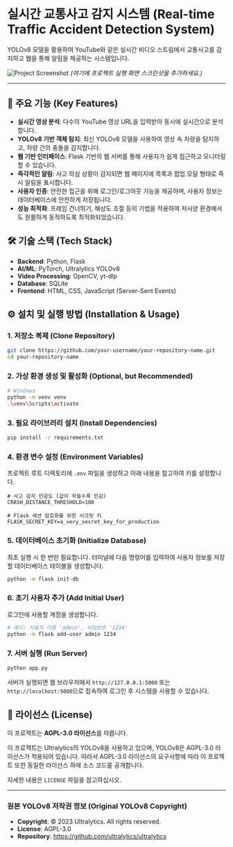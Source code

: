 # 실시간 교통사고 감지 시스템 (Real-time Traffic Accident Detection System)

YOLOv8 모델을 활용하여 YouTube와 같은 실시간 비디오 스트림에서 교통사고를 감지하고 웹을 통해 알림을 제공하는 시스템입니다.

![Project Screenshot](https://via.placeholder.com/800x450.png?text=프로젝트+스크린샷+추가+위치)
*(여기에 프로젝트 실행 화면 스크린샷을 추가하세요.)*

---

## 🌟 주요 기능 (Key Features)

- **실시간 영상 분석**: 다수의 YouTube 영상 URL을 입력받아 동시에 실시간으로 분석합니다.
- **YOLOv8 기반 객체 탐지**: 최신 YOLOv8 모델을 사용하여 영상 속 차량을 탐지하고, 차량 간의 충돌을 감지합니다.
- **웹 기반 인터페이스**: Flask 기반의 웹 서버를 통해 사용자가 쉽게 접근하고 모니터링할 수 있습니다.
- **즉각적인 알림**: 사고 의심 상황이 감지되면 웹 페이지에 목록과 팝업 모달 형태로 즉시 알림을 표시합니다.
- **사용자 인증**: 안전한 접근을 위해 로그인/로그아웃 기능을 제공하며, 사용자 정보는 데이터베이스에 안전하게 저장됩니다.
- **성능 최적화**: 프레임 건너뛰기, 해상도 조절 등의 기법을 적용하여 저사양 환경에서도 원활하게 동작하도록 최적화되었습니다.

## 🛠️ 기술 스택 (Tech Stack)

- **Backend**: Python, Flask
- **AI/ML**: PyTorch, Ultralytics YOLOv8
- **Video Processing**: OpenCV, yt-dlp
- **Database**: SQLite
- **Frontend**: HTML, CSS, JavaScript (Server-Sent Events)

## ⚙️ 설치 및 실행 방법 (Installation & Usage)

### 1. 저장소 복제 (Clone Repository)
```bash
git clone https://github.com/your-username/your-repository-name.git
cd your-repository-name
```

### 2. 가상 환경 생성 및 활성화 (Optional, but Recommended)
```bash
# Windows
python -m venv venv
.\venv\Scripts\activate
```

### 3. 필요 라이브러리 설치 (Install Dependencies)
```bash
pip install -r requirements.txt
```

### 4. 환경 변수 설정 (Environment Variables)
프로젝트 루트 디렉토리에 `.env` 파일을 생성하고 아래 내용을 참고하여 키를 설정합니다.

```env
# 사고 감지 민감도 (값이 작을수록 민감)
CRASH_DISTANCE_THRESHOLD=100

# Flask 세션 암호화를 위한 시크릿 키
FLASK_SECRET_KEY=a_very_secret_key_for_production
```

### 5. 데이터베이스 초기화 (Initialize Database)
최초 실행 시 한 번만 필요합니다. 터미널에 다음 명령어를 입력하여 사용자 정보를 저장할 데이터베이스 테이블을 생성합니다.

```bash
python -m flask init-db
```

### 6. 초기 사용자 추가 (Add Initial User)
로그인에 사용할 계정을 생성합니다.

```bash
# 예시: 사용자 이름 'admin', 비밀번호 '1234'
python -m flask add-user admin 1234
```

### 7. 서버 실행 (Run Server)
```bash
python app.py
```

서버가 실행되면 웹 브라우저에서 `http://127.0.0.1:5000` 또는 `http://localhost:5000`으로 접속하여 로그인 후 시스템을 사용할 수 있습니다.

## 📄 라이선스 (License)

이 프로젝트는 **AGPL-3.0 라이선스**를 따릅니다.

이 프로젝트는 Ultralytics의 YOLOv8을 사용하고 있으며, YOLOv8은 AGPL-3.0 라이선스가 적용되어 있습니다. 따라서 AGPL-3.0 라이선스의 요구사항에 따라 이 프로젝트 또한 동일한 라이선스 하에 소스 코드를 공개합니다.

자세한 내용은 `LICENSE` 파일을 참고하십시오.

---

### 원본 YOLOv8 저작권 정보 (Original YOLOv8 Copyright)

*   **Copyright**: © 2023 Ultralytics. All rights reserved.
*   **License**: AGPL-3.0
*   **Repository**: https://github.com/ultralytics/ultralytics